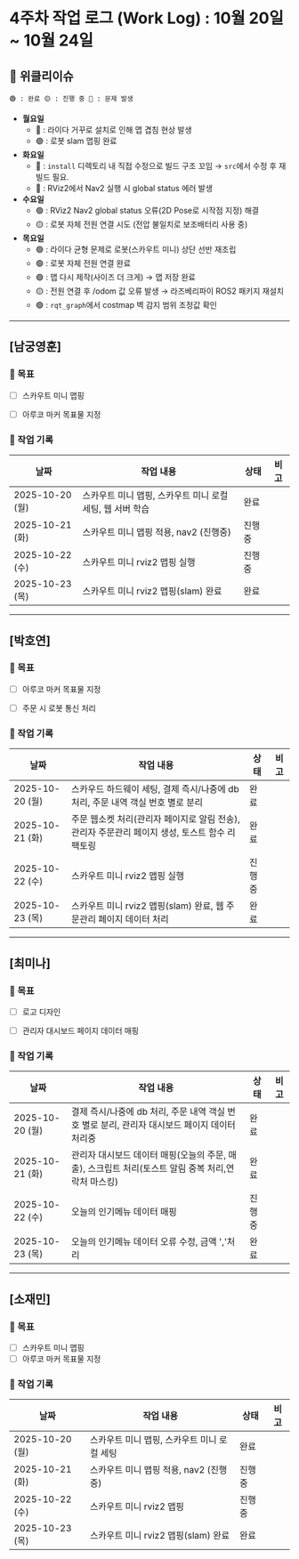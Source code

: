 # 4주차 작업 로그 (Work Log) : 10월 20일 ~ 10월 24일

## 🔔 위클리이슈
`🟢 : 완료 🟡 : 진행 중 🔴 : 문제 발생`
- **월요일**
  - 🔴 : 라이다 거꾸로 설치로 인해 맵 겹침 현상 발생
  - 🟢 : 로봇 slam 맵핑 완료
- **화요일**
  - 🔴 : `install` 디렉토리 내 직접 수정으로 빌드 구조 꼬임 → `src`에서 수정 후 재빌드 필요.
  - 🔴 : RViz2에서 Nav2 실행 시 global status 에러 발생
- **수요일**
  - 🟢 : RViz2 Nav2 global status 오류(2D Pose로 시작점 지정) 해결
  - 🟡 : 로봇 자체 전원 연결 시도 (전압 불일치로 보조배터리 사용 중)
- **목요일**
  - 🟢 : 라이다 균형 문제로 로봇(스카우트 미니) 상단 선반 재조립
  - 🟢 : 로봇 자체 전원 연결 완료
  - 🟢 : 맵 다시 제작(사이즈 더 크게) → 맵 저장 완료
  - 🟡 : 전원 연결 후 /odom 값 오류 발생 → 라즈베리파이 ROS2 패키지 재설치
  - 🟢 : `rqt_graph`에서 costmap 벽 감지 범위 조정값 확인

---

## [남궁영훈]

### 🎯 목표

- [ ] 스카우트 미니 맵핑
- [ ] 아루코 마커 목표물 지정



### 📅 작업 기록
| 날짜       | 작업 내용                      | 상태   | 비고 |
|------------|-------------------------------|--------|------|
| 2025-10-20 (월) |스카우트 미니 맵핑, 스카우트 미니 로컬 세팅, 웹 서버 학습 |완료  |  |
| 2025-10-21 (화) |스카우트 미니 맵핑 적용, nav2 (진행중)|진행중  |  |
| 2025-10-22 (수) |스카우트 미니 rviz2 맵핑 실행 |진행중  |  |
| 2025-10-23 (목) |스카우트 미니 rviz2 맵핑(slam) 완료 |완료  |  |

---

## [박호연]

### 🎯 목표
- [ ] 아루코 마커 목표물 지정
- [ ] 주문 시 로봇 통신 처리


### 📅 작업 기록
| 날짜       | 작업 내용                         | 상태       | 비고 |
|------------|----------------------------------|-----------|------|
| 2025-10-20 (월) |스카우드 하드웨이 세팅, 결제 즉시/나중에 db 처리, 주문 내역 객실 번호 별로 분리|완료  |  |
| 2025-10-21 (화) |주문 웹소켓 처리(관리자 페이지로 알림 전송), 관리자 주문관리 페이지 생성, 토스트 함수 리팩토링 |완료  |  |
| 2025-10-22 (수) |스카우트 미니 rviz2 맵핑 실행 |진행중  |  |
| 2025-10-23 (목) |스카우트 미니 rviz2 맵핑(slam) 완료, 웹 주문관리 페이지 데이터 처리 |완료  |  |

---

## [최미나]

### 🎯 목표
- [ ] 로고 디자인
- [ ] 관리자 대시보드 페이지 데이터 매핑


### 📅 작업 기록
| 날짜       | 작업 내용                         | 상태       | 비고 |
|------------|----------------------------------|-----------|------|
| 2025-10-20 (월) | 결제 즉시/나중에 db 처리, 주문 내역 객실 번호 별로 분리, 관리자 대시보드 페이지 데이터 처리중 |완료  |  |
| 2025-10-21 (화) |관리자 대시보드 데이터 매핑(오늘의 주문, 매출), 스크립트 처리(토스트 알림 중복 처리,연락처 마스킹)|완료  |  |
| 2025-10-22 (수) |오늘의 인기메뉴 데이터 매핑 |진행중  |  |
| 2025-10-23 (목) |오늘의 인기메뉴 데이터 오류 수정, 금액 ','처리|완료  |  |

---

## [소재민]

### 🎯 목표
- [ ] 스카우트 미니 맵핑
- [ ] 아루코 마커 목표물 지정

### 📅 작업 기록
| 날짜       | 작업 내용                         | 상태       | 비고 |
|------------|----------------------------------|-----------|------|
| 2025-10-20 (월) |스카우트 미니 맵핑, 스카우트 미니 로컬 세팅|완료  |  |
| 2025-10-21 (화) |스카우트 미니 맵핑 적용, nav2 (진행중)|진행중  |  |
| 2025-10-22 (수) |스카우트 미니 rviz2 맵핑 |진행중  |  |
| 2025-10-23 (목) |스카우트 미니 rviz2 맵핑(slam) 완료 |완료  |  |



